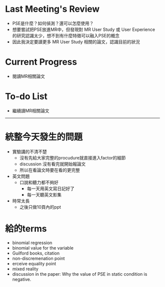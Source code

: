 # Last Meeting's Review
- PSE是什麼？如何偵測？還可以怎麼使用？
- 想要嘗試把PSE放進MR中，但發現對 MR User Study 或 User Experience 的研究認識太少，想不到有什麼特徵可以融入PSE的概念
- 因此我決定要讀更多 MR User Study 相關的論文，認識目前的狀況
# Current Progress
- 閱讀MR相關論文
# To-do List
- 繼續讀MR相關論文
---
# 統整今天發生的問題
- 實驗講的不清不楚
	- 沒有先給大家完整的procudure就直接進入factor的細節
	- discussion 沒有看完就開始報論文
	- 所以在看論文時要在看的更完整
- 英文問題
	- 口說和聽力都不夠好
		- 每一天用英文寫日記好了
		- 每一天聽英文影集
- 時常太長
	- 之後只做10頁內的ppt
# 給的terms
- binomial regression  
- binomial value for the variable
- Guilford books, citation
- non-discremenation point  
- erceive equality point
- mixed reality
- discussion in the paper: Why the value of PSE in static condition is negative.